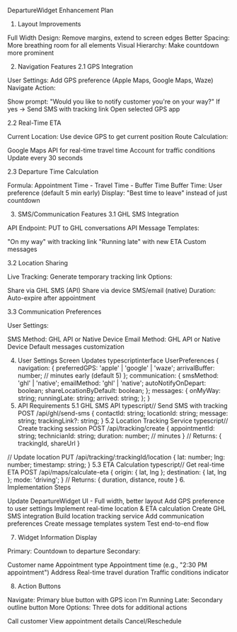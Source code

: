 DepartureWidget Enhancement Plan
1. Layout Improvements

Full Width Design: Remove margins, extend to screen edges
Better Spacing: More breathing room for all elements
Visual Hierarchy: Make countdown more prominent

2. Navigation Features
2.1 GPS Integration

User Settings: Add GPS preference (Apple Maps, Google Maps, Waze)
Navigate Action:

Show prompt: "Would you like to notify customer you're on your way?"
If yes → Send SMS with tracking link
Open selected GPS app



2.2 Real-Time ETA

Current Location: Use device GPS to get current position
Route Calculation:

Google Maps API for real-time travel time
Account for traffic conditions
Update every 30 seconds



2.3 Departure Time Calculation

Formula: Appointment Time - Travel Time - Buffer Time
Buffer Time: User preference (default 5 min early)
Display: "Best time to leave" instead of just countdown

3. SMS/Communication Features
3.1 GHL SMS Integration

API Endpoint: PUT to GHL conversations API
Message Templates:

"On my way" with tracking link
"Running late" with new ETA
Custom messages



3.2 Location Sharing

Live Tracking: Generate temporary tracking link
Options:

Share via GHL SMS (API)
Share via device SMS/email (native)
Duration: Auto-expire after appointment



3.3 Communication Preferences

User Settings:

SMS Method: GHL API or Native Device
Email Method: GHL API or Native Device
Default messages customization



4. User Settings Screen Updates
typescriptinterface UserPreferences {
  navigation: {
    preferredGPS: 'apple' | 'google' | 'waze';
    arrivalBuffer: number; // minutes early (default 5)
  };
  communication: {
    smsMethod: 'ghl' | 'native';
    emailMethod: 'ghl' | 'native';
    autoNotifyOnDepart: boolean;
    shareLocationByDefault: boolean;
  };
  messages: {
    onMyWay: string;
    runningLate: string;
    arrived: string;
  };
}
5. API Requirements
5.1 GHL SMS API
typescript// Send SMS with tracking
POST /api/ghl/send-sms
{
  contactId: string;
  locationId: string;
  message: string;
  trackingLink?: string;
}
5.2 Location Tracking Service
typescript// Create tracking session
POST /api/tracking/create
{
  appointmentId: string;
  technicianId: string;
  duration: number; // minutes
}
// Returns: { trackingId, shareUrl }

// Update location
PUT /api/tracking/:trackingId/location
{
  lat: number;
  lng: number;
  timestamp: string;
}
5.3 ETA Calculation
typescript// Get real-time ETA
POST /api/maps/calculate-eta
{
  origin: { lat, lng };
  destination: { lat, lng };
  mode: 'driving';
}
// Returns: { duration, distance, route }
6. Implementation Steps

Update DepartureWidget UI - Full width, better layout
Add GPS preference to user settings
Implement real-time location & ETA calculation
Create GHL SMS integration
Build location tracking service
Add communication preferences
Create message templates system
Test end-to-end flow

7. Widget Information Display

Primary: Countdown to departure
Secondary:

Customer name
Appointment type
Appointment time (e.g., "2:30 PM appointment")
Address
Real-time travel duration
Traffic conditions indicator



8. Action Buttons

Navigate: Primary blue button with GPS icon
I'm Running Late: Secondary outline button
More Options: Three dots for additional actions

Call customer
View appointment details
Cancel/Reschedule